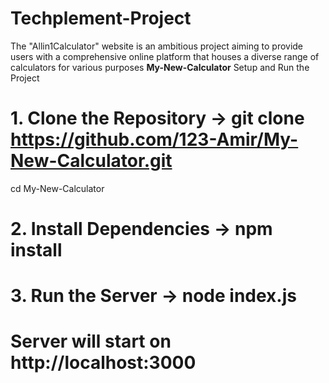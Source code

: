 # Techplement-Project
The "Allin1Calculator" website is an ambitious project aiming to provide users with a comprehensive online platform that houses a diverse range of calculators for various purposes
**My-New-Calculator**
Setup and Run the Project
# 1. Clone the Repository -> git clone https://github.com/123-Amir/My-New-Calculator.git
cd My-New-Calculator
# 2. Install Dependencies -> npm install
# 3. Run the Server -> node index.js  
# Server will start on http://localhost:3000  
